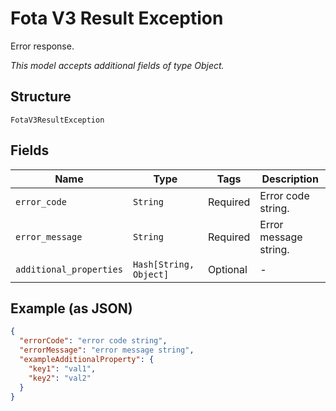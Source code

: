 
# Fota V3 Result Exception

Error response.

*This model accepts additional fields of type Object.*

## Structure

`FotaV3ResultException`

## Fields

| Name | Type | Tags | Description |
|  --- | --- | --- | --- |
| `error_code` | `String` | Required | Error code string. |
| `error_message` | `String` | Required | Error message string. |
| `additional_properties` | `Hash[String, Object]` | Optional | - |

## Example (as JSON)

```json
{
  "errorCode": "error code string",
  "errorMessage": "error message string",
  "exampleAdditionalProperty": {
    "key1": "val1",
    "key2": "val2"
  }
}
```

